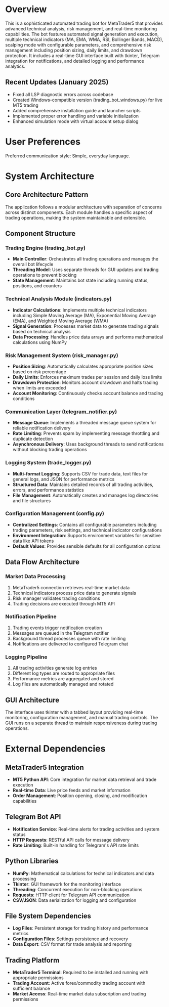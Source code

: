 # Overview

This is a sophisticated automated trading bot for MetaTrader5 that provides advanced technical analysis, risk management, and real-time monitoring capabilities. The bot features automated signal generation and execution, multiple technical indicators (MA, EMA, WMA, RSI, Bollinger Bands, MACD), scalping mode with configurable parameters, and comprehensive risk management including position sizing, daily limits, and drawdown protection. It includes a real-time GUI interface built with tkinter, Telegram integration for notifications, and detailed logging and performance analytics.

## Recent Updates (January 2025)
- Fixed all LSP diagnostic errors across codebase
- Created Windows-compatible version (trading_bot_windows.py) for live MT5 trading
- Added comprehensive installation guide and launcher scripts
- Implemented proper error handling and variable initialization
- Enhanced simulation mode with virtual account setup dialog

# User Preferences

Preferred communication style: Simple, everyday language.

# System Architecture

## Core Architecture Pattern
The application follows a modular architecture with separation of concerns across distinct components. Each module handles a specific aspect of trading operations, making the system maintainable and extensible.

## Component Structure

### Trading Engine (trading_bot.py)
- **Main Controller**: Orchestrates all trading operations and manages the overall bot lifecycle
- **Threading Model**: Uses separate threads for GUI updates and trading operations to prevent blocking
- **State Management**: Maintains bot state including running status, positions, and counters

### Technical Analysis Module (indicators.py)
- **Indicator Calculations**: Implements multiple technical indicators including Simple Moving Average (MA), Exponential Moving Average (EMA), and Weighted Moving Average (WMA)
- **Signal Generation**: Processes market data to generate trading signals based on technical analysis
- **Data Processing**: Handles price data arrays and performs mathematical calculations using NumPy

### Risk Management System (risk_manager.py)
- **Position Sizing**: Automatically calculates appropriate position sizes based on risk percentage
- **Daily Limits**: Enforces maximum trades per session and daily loss limits
- **Drawdown Protection**: Monitors account drawdown and halts trading when limits are exceeded
- **Account Monitoring**: Continuously checks account balance and trading conditions

### Communication Layer (telegram_notifier.py)
- **Message Queue**: Implements a threaded message queue system for reliable notification delivery
- **Rate Limiting**: Prevents spam by implementing message throttling and duplicate detection
- **Asynchronous Delivery**: Uses background threads to send notifications without blocking trading operations

### Logging System (trade_logger.py)
- **Multi-format Logging**: Supports CSV for trade data, text files for general logs, and JSON for performance metrics
- **Structured Data**: Maintains detailed records of all trading activities, errors, and performance statistics
- **File Management**: Automatically creates and manages log directories and file structures

### Configuration Management (config.py)
- **Centralized Settings**: Contains all configurable parameters including trading parameters, risk settings, and technical indicator configurations
- **Environment Integration**: Supports environment variables for sensitive data like API tokens
- **Default Values**: Provides sensible defaults for all configuration options

## Data Flow Architecture

### Market Data Processing
1. MetaTrader5 connection retrieves real-time market data
2. Technical indicators process price data to generate signals
3. Risk manager validates trading conditions
4. Trading decisions are executed through MT5 API

### Notification Pipeline
1. Trading events trigger notification creation
2. Messages are queued in the Telegram notifier
3. Background thread processes queue with rate limiting
4. Notifications are delivered to configured Telegram chat

### Logging Pipeline
1. All trading activities generate log entries
2. Different log types are routed to appropriate files
3. Performance metrics are aggregated and stored
4. Log files are automatically managed and rotated

## GUI Architecture
The interface uses tkinter with a tabbed layout providing real-time monitoring, configuration management, and manual trading controls. The GUI runs on a separate thread to maintain responsiveness during trading operations.

# External Dependencies

## MetaTrader5 Integration
- **MT5 Python API**: Core integration for market data retrieval and trade execution
- **Real-time Data**: Live price feeds and market information
- **Order Management**: Position opening, closing, and modification capabilities

## Telegram Bot API
- **Notification Service**: Real-time alerts for trading activities and system status
- **HTTP Requests**: RESTful API calls for message delivery
- **Rate Limiting**: Built-in handling for Telegram's API rate limits

## Python Libraries
- **NumPy**: Mathematical calculations for technical indicators and data processing
- **Tkinter**: GUI framework for the monitoring interface
- **Threading**: Concurrent execution for non-blocking operations
- **Requests**: HTTP client for Telegram API communication
- **CSV/JSON**: Data serialization for logging and configuration

## File System Dependencies
- **Log Files**: Persistent storage for trading history and performance metrics
- **Configuration Files**: Settings persistence and recovery
- **Data Export**: CSV format for trade analysis and reporting

## Trading Platform
- **MetaTrader5 Terminal**: Required to be installed and running with appropriate permissions
- **Trading Account**: Active forex/commodity trading account with sufficient balance
- **Market Access**: Real-time market data subscription and trading permissions